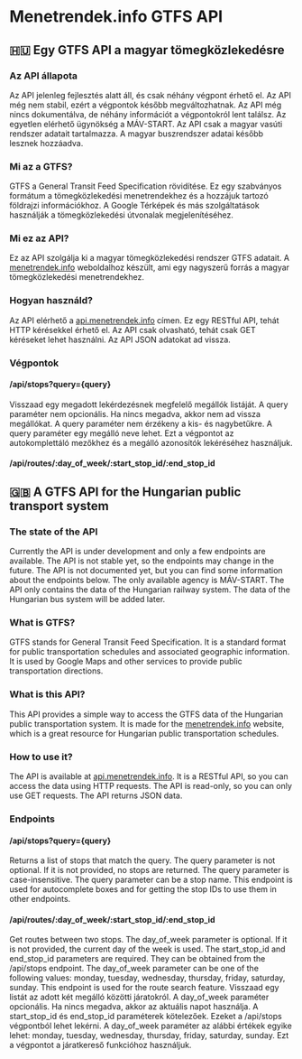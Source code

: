 # Menetrendek.info GTFS API

## 🇭🇺 Egy GTFS API a magyar tömegközlekedésre

### Az API állapota
Az API jelenleg fejlesztés alatt áll, és csak néhány végpont érhető el. Az API még nem stabil, ezért a végpontok később megváltozhatnak. Az API még nincs dokumentálva, de néhány információt a végpontokról lent találsz.
Az egyetlen elérhető ügynökség a MÁV-START. Az API csak a magyar vasúti rendszer adatait tartalmazza. A magyar buszrendszer adatai később lesznek hozzáadva.

### Mi az a GTFS?
GTFS a General Transit Feed Specification rövidítése. Ez egy szabványos formátum a tömegközlekedési menetrendekhez és a hozzájuk tartozó földrajzi információkhoz. A Google Térképek és más szolgáltatások használják a tömegközlekedési útvonalak megjelenítéséhez.

### Mi ez az API?
Ez az API szolgálja ki a magyar tömegközlekedési rendszer GTFS adatait. A [menetrendek.info](http://menetrendek.info) weboldalhoz készült, ami egy nagyszerű forrás a magyar tömegközlekedési menetrendekhez.

### Hogyan használd?
Az API elérhető a [api.menetrendek.info](http://api.menetrendek.info) címen. Ez egy RESTful API, tehát HTTP kérésekkel érhető el. Az API csak olvasható, tehát csak GET kéréseket lehet használni. Az API JSON adatokat ad vissza.

### Végpontok
#### /api/stops?query={query}
Visszaad egy megadott lekérdezésnek megfelelő megállók listáját. A query paraméter nem opcionális. Ha nincs megadva, akkor nem ad vissza megállókat. A query paraméter nem érzékeny a kis- és nagybetűkre. A query paraméter egy megálló neve lehet. Ezt a végpontot az autokomplettáló mezőkhez és a megálló azonosítók lekéréséhez használjuk.

#### /api/routes/:day_of_week/:start_stop_id/:end_stop_id

## 🇬🇧 A GTFS API for the Hungarian public transport system

### The state of the API
Currently the API is under development and only a few endpoints are available. The API is not stable yet, so the endpoints may change in the future. The API is not documented yet, but you can find some information about the endpoints below.
The only available agency is MÁV-START. The API only contains the data of the Hungarian railway system. The data of the Hungarian bus system will be added later.

### What is GTFS?
GTFS stands for General Transit Feed Specification. It is a standard format for public transportation schedules and associated geographic information. It is used by Google Maps and other services to provide public transportation directions.

### What is this API?
This API provides a simple way to access the GTFS data of the Hungarian public transportation system. It is made for the [menetrendek.info](http://menetrendek.info) website, which is a great resource for Hungarian public transportation schedules.

### How to use it?
The API is available at [api.menetrendek.info](http://api.menetrendek.info). It is a RESTful API, so you can access the data using HTTP requests. The API is read-only, so you can only use GET requests. The API returns JSON data.

### Endpoints
#### /api/stops?query={query}
Returns a list of stops that match the query. The query parameter is not optional. If it is not provided, no stops are returned. The query parameter is case-insensitive. The query parameter can be a stop name. This endpoint is used for autocomplete boxes and for getting the stop IDs to use them in other endpoints.

#### /api/routes/:day_of_week/:start_stop_id/:end_stop_id
Get routes between two stops. The day_of_week parameter is optional. If it is not provided, the current day of the week is used. The start_stop_id and end_stop_id parameters are required. They can be obtained from the /api/stops endpoint. The day_of_week parameter can be one of the following values: monday, tuesday, wednesday, thursday, friday, saturday, sunday. This endpoint is used for the route search feature.
Visszaad egy listát az adott két megálló közötti járatokról. A day_of_week paraméter opcionális. Ha nincs megadva, akkor az aktuális napot használja. A start_stop_id és end_stop_id paraméterek kötelezőek. Ezeket a /api/stops végpontból lehet lekérni. A day_of_week paraméter az alábbi értékek egyike lehet: monday, tuesday, wednesday, thursday, friday, saturday, sunday. Ezt a végpontot a járatkereső funkcióhoz használjuk.